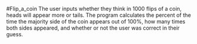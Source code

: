 #Flip_a_coin
The user inputs whether they think in 1000 flips of a coin, heads will appear more or tails. The program calculates the percent of the time the majority side of the coin appears out of 100%, how many times both sides appeared, and whether or not the user was correct in their guess.
